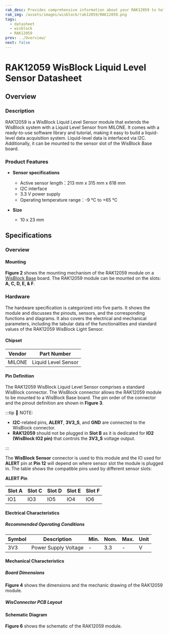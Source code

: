 ```yaml
---
rak_desc: Provides comprehensive information about your RAK12059 to help you use it. This information includes technical specifications, characteristics, and requirements, and it also discusses the device components.
rak_img: /assets/images/wisblock/rak12059/RAK12059.png
tags:
  - datasheet
  - wisblock
  - RAK12059
prev: ../Overview/
next: false
---
```


# RAK12059 WisBlock Liquid Level Sensor Datasheet

## Overview

<rk-img
  src="/assets/images/wisblock/rak12059/datasheet/RAK12059_front_back.png"
  width="60%"
  caption="RAK12059 WisBlock Liquid Level Sensor"
/>

### Description

RAK12059 is a WisBlock Liquid Level Sensor module that extends the WisBlock system with a Liquid Level Sensor from MILONE. It comes with a ready-to-use software library and tutorial, making it easy to build a liquid-level data acquisition system. Liquid-level data is interfaced via I2C. Additionally, it can be mounted to the sensor slot of the WisBlock Base board.

### Product Features

* **Sensor specifications**
    *  Active sensor length：213&nbsp;mm x 315&nbsp;mm x 618&nbsp;mm
    *  I2C interface
    *  3.3&nbsp;V power supply
    *  Operating temperature range：-9&nbsp;°C to +65&nbsp;°C

* **Size**
    * 10 x 23&nbsp;mm

## Specifications

### Overview

#### Mounting

**Figure 2** shows the mounting mechanism of the RAK12059 module on a [WisBlock Base](https://docs.rakwireless.com/Product-Categories/WisBlock/#wisblock-base) board. The RAK12059 module can be mounted on the slots: **A, C, D, E, & F**.

<rk-img
  src="/assets/images/wisblock/rak12059/datasheet/RAK19xx_mounting.png"
  width="50%"
  caption="RAK12059 WisBlock Liquid Level Sensor Mounting"
/>

### Hardware

The hardware specification is categorized into five parts. It shows the module and discusses the pinouts, sensors, and the corresponding functions and diagrams. It also covers the electrical and mechanical parameters, including the tabular data of the functionalities and standard values of the RAK12059 WisBlock Light Sensor.

#### Chipset

| Vendor    | Part Number          |
| --------- | -------------------- |
| MILONE    | Liquid Level Sensor  |

#### Pin Definition

The RAK12059 WisBlock Liquid Level Sensor comprises a standard WisBlock connector. The WisBlock connector allows the RAK12059 module to be mounted to a WisBlock Base board. The pin order of the connector and the pinout definition are shown in **Figure 3**.

<rk-img
  src="/assets/images/wisblock/rak12059/datasheet/RAK12059_pinout.png"
  width="50%"
  caption="RAK12059 WisBlock Liquid Level Sensor Pinout Diagram"
/>

:::tip 📝 NOTE:

- **I2C**-related pins, **ALERT**, **3V3_S**, and **GND** are connected to the WisBlock connector.
- **RAK12059** should not be plugged in **Slot B** as it is dedicated for **IO2 (WisBlock IO2 pin)** that controls the **3V3_S** voltage output.

:::

The **WisBlock Sensor** connector is used to this module and the IO used for **ALERT** pin at **Pin 12** will depend on where sensor slot the module is plugged in. The table shows the compatible pins used by different sensor slots:

**ALERT Pin**

| Slot A | Slot C | Slot D | Slot E | Slot F | 
| ------ | ------ | ------ | ------ | ------ | 
| IO1    | IO3    | IO5    | IO4    | IO6    | 

#### Electrical Characteristics

##### Recommended Operating Conditions

| Symbol | Description           | Min. | Nom.   | Max. | Unit |
| ------ | --------------------- | ---- | ------ | ---- | ---- |
| 3V3    | Power Supply Voltage  | -    | 3.3    | -    | V    |


#### Mechanical Characteristics

##### Board Dimensions

**Figure 4** shows the dimensions and the mechanic drawing of the RAK12059 module.

<rk-img
  src="/assets/images/wisblock/rak12059/datasheet/RAK19xx_mechanic_drawing.png"
  width="60%"
  caption="RAK12059 WisBlock Liquid Level Sensor Mechanic Drawing"
/>

##### WisConnector PCB Layout

<rk-img
  src="/assets/images/wisblock/rak12059/datasheet/MxxS1003K6M.png"
  width="100%"
  caption="WisConnector PCB footprint and recommendations"
/>

#### Schematic Diagram

**Figure 6** shows the schematic of the RAK12059 module.

<rk-img
  src="/assets/images/wisblock/rak12059/datasheet/rak12059-schematic.png"
  width="100%"
  caption="RAK12059 WisBlock Liquid Level Sensor schematics"
/>
